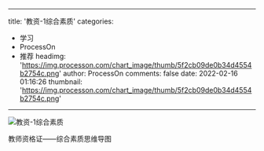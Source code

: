 
---
title: '教资-1综合素质'
categories: 
 - 学习
 - ProcessOn
 - 推荐
headimg: 'https://img.processon.com/chart_image/thumb/5f2cb09de0b34d4554b2754c.png'
author: ProcessOn
comments: false
date: 2022-02-16 01:16:26
thumbnail: 'https://img.processon.com/chart_image/thumb/5f2cb09de0b34d4554b2754c.png'
---

<div>   
<img class="thumb" alt="教资-1综合素质" src="https://img.processon.com/chart_image/thumb/5f2cb09de0b34d4554b2754c.png" referrerpolicy="no-referrer">
<p>教师资格证——综合素质思维导图</p>  
</div>
            